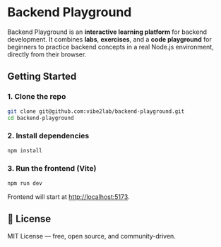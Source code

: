 # Backend Playground

Backend Playground is an **interactive learning platform** for backend development.
It combines **labs**, **exercises**, and a **code playground** for beginners to practice backend concepts in a real Node.js environment, directly from their browser.


## Getting Started

### 1. Clone the repo

```bash
git clone git@github.com:vibe2lab/backend-playground.git
cd backend-playground
```

### 2. Install dependencies

```bash
npm install
```

### 3. Run the frontend (Vite)

```bash
npm run dev
```

Frontend will start at [http://localhost:5173](http://localhost:5173).


## 📜 License

MIT License — free, open source, and community-driven.
